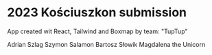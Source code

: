 # 2023 Kościuszkon submission

App created wit React, Tailwind and Boxmap
by team: "TupTup"

Adrian Szlag
Szymon Salamon
Bartosz Słowik
Magdalena the Unicorn

